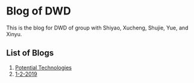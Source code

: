# Blog of DWD

This is the blog for DWD of group with Shiyao, Xucheng, Shujie, Yue, and Xinyu.

## List of Blogs

1. [Potential Technologies](potential-technologies/potential-technologies.md)
2. [1-2-2019](1-2-2019/1-2-2019.md)